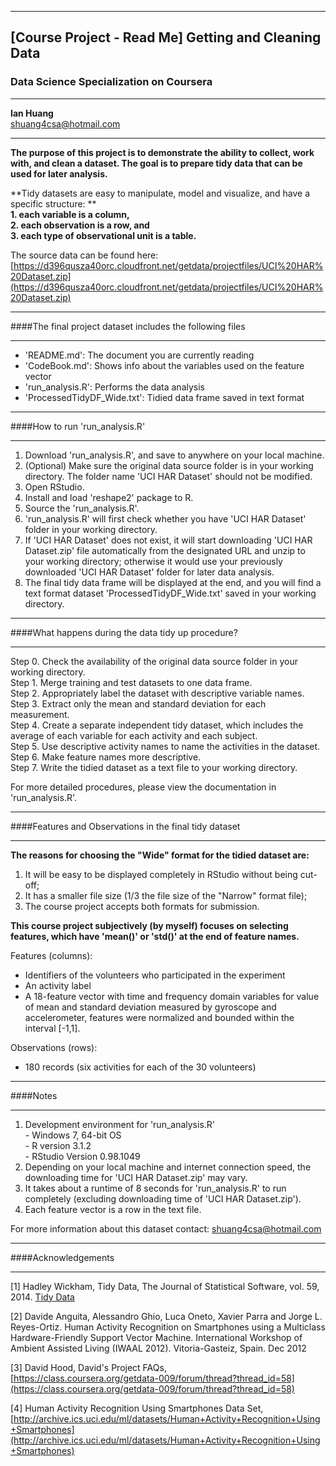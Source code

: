 ***  
## [Course Project - Read Me] Getting and Cleaning Data
### Data Science Specialization on Coursera
***  
**Ian Huang**     
shuang4csa@hotmail.com    

***  

**The purpose of this project is to demonstrate the ability to collect, work with, and clean a dataset. The goal is to prepare tidy data that can be used for later analysis.** 

**Tidy datasets are easy to manipulate, model and visualize, and have a specific structure: **         
**1. each variable is a column,**    
**2. each observation is a row, and**   
**3. each type of observational unit is a table.**   

The source data can be found here:   
[https://d396qusza40orc.cloudfront.net/getdata/projectfiles/UCI%20HAR%20Dataset.zip](https://d396qusza40orc.cloudfront.net/getdata/projectfiles/UCI%20HAR%20Dataset.zip)

***
####The final project dataset includes the following files 
***  
* 'README.md': The document you are currently reading
* 'CodeBook.md': Shows info about the variables used on the feature vector
* 'run_analysis.R': Performs the data analysis
* 'ProcessedTidyDF_Wide.txt': Tidied data frame saved in text format

***
####How to run 'run_analysis.R'      
***
1. Download 'run_analysis.R', and save to anywhere on your local machine.
2. (Optional) Make sure the original data source folder is in your working directory. The folder name 'UCI HAR Dataset' should not be modified.
3. Open RStudio.
4. Install and load 'reshape2' package to R.
5. Source the 'run_analysis.R'.
6. 'run_analysis.R' will first check whether you have 'UCI HAR Dataset' folder in your working directory.
7. If 'UCI HAR Dataset' does not exist, it will start downloading 'UCI HAR Dataset.zip' file automatically from the designated URL and unzip to your working directory; otherwise it would use your previously downloaded 'UCI HAR Dataset' folder for later data analysis.
8. The final tidy data frame will be displayed at the end, and you will find a text format dataset 'ProcessedTidyDF_Wide.txt' saved in your working directory. 

***
####What happens during the data tidy up procedure?
***
Step 0. Check the availability of the original data source folder in your working directory.      
Step 1. Merge training and test datasets to one data frame.  
Step 2. Appropriately label the dataset with descriptive variable names.  
Step 3. Extract only the mean and standard deviation for each measurement.  
Step 4. Create a separate independent tidy dataset, which includes the average of each variable for each activity and each subject.  
Step 5. Use descriptive activity names to name the activities in the dataset.  
Step 6. Make feature names more descriptive.  
Step 7. Write the tidied dataset as a text file to your working directory.     

For more detailed procedures, please view the documentation in 'run_analysis.R'.

***
####Features and Observations in the final tidy dataset
***

**The reasons for choosing the "Wide" format for the tidied dataset are:**            
1. It will be easy to be displayed completely in RStudio without being cut-off;     
2. It has a smaller file size (1/3 the file size of the "Narrow" format file);     
3. The course project accepts both formats for submission.       

**This course project subjectively (by myself) focuses on selecting features, which have 'mean()' or 'std()' at the end of feature names.**               

Features (columns):  
* Identifiers of the volunteers who participated in the experiment  
* An activity label   
* A 18-feature vector with time and frequency domain variables for value of mean and standard deviation measured by gyroscope and accelerometer, features were normalized and bounded within the interval [-1,1].  

Observations (rows):  
* 180 records (six activities for each of the 30 volunteers)

***
####Notes
***
1. Development environment for 'run_analysis.R'    
        - Windows 7, 64-bit OS   
        - R version 3.1.2   
        - RStudio Version 0.98.1049   
2. Depending on your local machine and internet connection speed, the downloading time for 'UCI HAR Dataset.zip' may vary.
3. It takes about a runtime of 8 seconds for 'run_analysis.R' to run completely (excluding downloading time of 'UCI HAR Dataset.zip').
5. Each feature vector is a row in the text file.

For more information about this dataset contact: 
shuang4csa@hotmail.com

***
####Acknowledgements
***
[1] Hadley Wickham, Tidy Data, The Journal of Statistical Software, vol. 59, 2014.   [Tidy Data](http://vita.had.co.nz/papers/tidy-data.html)   

[2] Davide Anguita, Alessandro Ghio, Luca Oneto, Xavier Parra and Jorge L. Reyes-Ortiz. Human Activity Recognition on Smartphones using a Multiclass Hardware-Friendly Support Vector Machine. International Workshop of Ambient Assisted Living (IWAAL 2012). Vitoria-Gasteiz, Spain. Dec 2012

[3] David Hood, David's Project FAQs,     
[https://class.coursera.org/getdata-009/forum/thread?thread_id=58](https://class.coursera.org/getdata-009/forum/thread?thread_id=58)

[4] Human Activity Recognition Using Smartphones Data Set,    
[http://archive.ics.uci.edu/ml/datasets/Human+Activity+Recognition+Using+Smartphones](http://archive.ics.uci.edu/ml/datasets/Human+Activity+Recognition+Using+Smartphones)